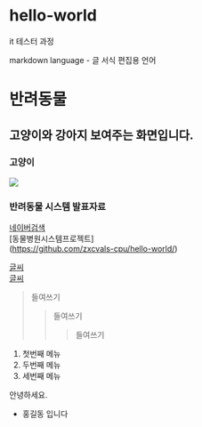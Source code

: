 # hello-world
it 테스터 과정

markdown language - 글 서식 편집용 언어

# 반려동물
## 고양이와 강아지 보여주는 화면입니다.

### 고양이
<img src="고양이.jpg"/>

### 반려동물 시스템 발표자료
[네이버검색](htttps://www.naver.com)<br>
[동물병원시스템프로젝트]<br>
(https://github.com/zxcvals-cpu/hello-world/)
<br>

[글씨](주소)<br>
[글씨](파일)<br>

> 들여쓰기
> > 들여쓰기
> > > 들여쓰기

1. 첫번째 메뉴
2. 두번째 메뉴
3. 세번째 메뉴

안녕하세요.
* 홍길동 입니다
